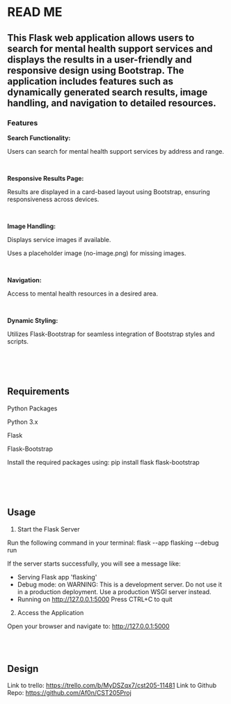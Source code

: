 # READ ME

## This Flask web application allows users to search for mental health support services and displays the results in a user-friendly and responsive design using Bootstrap. The application includes features such as dynamically generated search results, image handling, and navigation to detailed resources.

### Features

**Search Functionality:**

Users can search for mental health support services by address and range.

<br>



**Responsive Results Page:**

Results are displayed in a card-based layout using Bootstrap, ensuring responsiveness across devices.

<br>



**Image Handling:**

Displays service images if available.

Uses a placeholder image (no-image.png) for missing images.

<br>


**Navigation:**

Access to mental health resources in a desired area.

<br>

**Dynamic Styling:**

Utilizes Flask-Bootstrap for seamless integration of Bootstrap styles and scripts.


<br>
<br>
<br>





## Requirements

Python Packages

Python 3.x

Flask

Flask-Bootstrap

Install the required packages using:
pip install flask flask-bootstrap


<br>
<br>
<br>





## Usage

1. Start the Flask Server

Run the following command in your terminal:
flask --app flasking --debug run

If the server starts successfully, you will see a message like:
* Serving Flask app 'flasking'
 * Debug mode: on
WARNING: This is a development server. Do not use it in a production deployment. Use a production WSGI server instead.
 * Running on http://127.0.0.1:5000
Press CTRL+C to quit


2. Access the Application

Open your browser and navigate to:
http://127.0.0.1:5000



<br>
<br>





## Design
Link to trello: https://trello.com/b/MyDSZqx7/cst205-11481        Link to Github Repo: https://github.com/Af0n/CST205Proj
